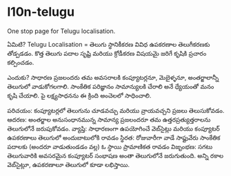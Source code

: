 # l10n-telugu
One stop page for Telugu localisation. 

ఏమిటి?
Telugu Localisation = తెలుగు స్థానికీకరణ
వివిధ ఉపకరణాల తెలుగీకరణకు తోడ్పడడం.
కొత్త తెలుగు పదాల సృష్టి మరియు క్రోడీకరణ విషయమై జరిగే కృషికి ప్రచారం కల్పించడం.

ఎందుకు?
సాధారణ ప్రజలందరు తమ అవసరాలకి కంప్యూటర్లనూ, మెబైళ్ళనూ, అంతర్జాలాన్నీ తెలుగులో వాడుకోగలగాలి. సాంకేతిక పరిజ్ఞానం సామాన్యులకి చేరాలి అనే ధ్యేయంతో మనం కృషి చేయాలి. పై లక్ష్యసాధనను ఈ క్రింది అంచెలలో సాధించాలి.

పరిచయం: కంప్యూటర్లలో తెలుగును చూడవచ్చు మరియు వ్రాయవచ్చని ప్రజలు తెలుసుకోవడం.
ఆదరణ: అంతర్జాల అనుసంధానమున్న సామాన్య ప్రజలందరూ తమ ఉత్తరప్రత్యుత్తరాలను తెలుగులోనే జరుపుకోవడం.
వ్యాప్తి: సాధారణంగా ఉపయోగించే వెబ్‌సైట్లు మరియు కంప్యూటర్ ఉపకరణాలు తెలుగులో అందుబాటులోకి రావడం
స్థిరత: రోజువారీగా వాడే సాఫ్టువేరు సాంకేతిక పదాలకు (అందరూ వాడుతుండడం వల్ల) ఓ స్థాయి ప్రామాణికత రావడం
విజృంభణ: సగటు తెలుగువారికి అవసరమైన కంప్యూటర్ సంభాషణ అంతా తెలుగులోనే జరుగుతుంది. అన్ని రకాల వెబ్‌సైట్లూ, ఉపకరణాలూ తెలుగులో కూడా లభిస్తాయి.
